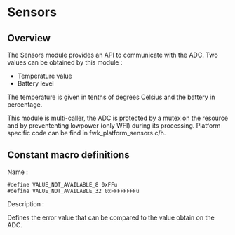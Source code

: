 # Sensors
## Overview

The Sensors module provides an API to communicate with the ADC. Two values can be obtained by this module :
- Temperature value
- Battery level

The temperature is given in tenths of degrees Celsius and the battery in percentage.

This module is multi-caller, the ADC is protected by a mutex on the resource and by prevententing lowpower (only WFI) during its processing. Platform specific code can be find in fwk_platform_sensors.c/h.

## Constant macro definitions

Name :

```
#define VALUE_NOT_AVAILABLE_8 0xFFu
#define VALUE_NOT_AVAILABLE_32 0xFFFFFFFFu
```

Description :

Defines the error value that can be compared to the value obtain on the ADC.